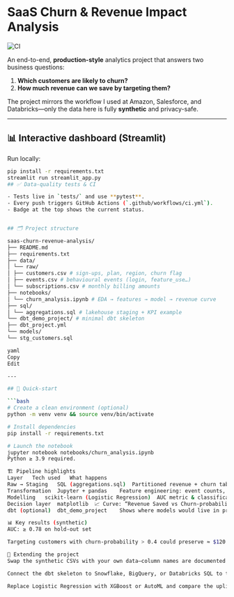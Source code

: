 # SaaS Churn & Revenue Impact Analysis
![CI](https://github.com/danymitkova/saas-churn-revenue-analysis/actions/workflows/ci.yml/badge.svg)


An end-to-end, **production-style** analytics project that answers two business questions:

1. **Which customers are likely to churn?**  
2. **How much revenue can we save by targeting them?**

The project mirrors the workflow I used at Amazon, Salesforce, and Databricks—only the data here is fully **synthetic** and privacy-safe.

---
## 📊 Interactive dashboard (Streamlit)

Run locally:

```bash
pip install -r requirements.txt
streamlit run streamlit_app.py
## ✅ Data-quality tests & CI

- Tests live in `tests/` and use **pytest**.  
- Every push triggers GitHub Actions (`.github/workflows/ci.yml`).  
- Badge at the top shows the current status.


## 🗂️ Project structure

saas-churn-revenue-analysis/
├── README.md
├── requirements.txt
├── data/
│ └── raw/
│ ├── customers.csv # sign-ups, plan, region, churn flag
│ ├── events.csv # behavioural events (login, feature_use…)
│ └── subscriptions.csv # monthly billing amounts
├── notebooks/
│ └── churn_analysis.ipynb # EDA → features → model → revenue curve
├── sql/
│ └── aggregations.sql # lakehouse staging + KPI example
└── dbt_demo_project/ # minimal dbt skeleton
├── dbt_project.yml
└── models/
└── stg_customers.sql

yaml
Copy
Edit

---

## 🚀 Quick-start

```bash
# Create a clean environment (optional)
python -m venv venv && source venv/bin/activate

# Install dependencies
pip install -r requirements.txt

# Launch the notebook
jupyter notebook notebooks/churn_analysis.ipynb
Python ≥ 3.9 required.

🏗️ Pipeline highlights
Layer	Tech used	What happens
Raw → Staging	SQL (aggregations.sql)	Partitioned revenue + churn tables (lakehouse-ready)
Transformation	Jupyter + pandas	Feature engineering: event counts, one-hot plan encoding
Modelling	scikit-learn (Logistic Regression)	AUC metric & classification report
Decision layer	matplotlib	📈 Curve: “Revenue Saved vs Churn-probability Threshold”
dbt (optional)	dbt_demo_project	Shows where models would live in production

📊 Key results (synthetic)
AUC: ≥ 0.78 on hold-out set

Targeting customers with churn-probability > 0.4 could preserve ≈ $120 K annual revenue (see notebook for methodology).

🔧 Extending the project
Swap the synthetic CSVs with your own data—column names are documented in each file.

Connect the dbt skeleton to Snowflake, BigQuery, or Databricks SQL to test in a real lakehouse.

Replace Logistic Regression with XGBoost or AutoML and compare the uplift curve.


